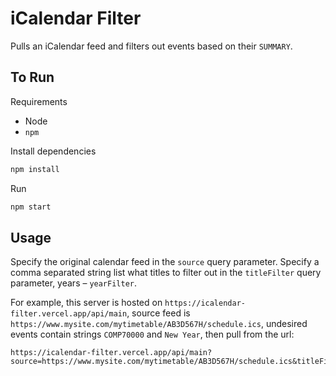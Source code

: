 # iCalendar Filter

Pulls an iCalendar feed and filters out events based on their `SUMMARY`.

## To Run

Requirements
- Node
- `npm`

Install dependencies
```bash
npm install
```

Run
```bash
npm start
```

## Usage

Specify the original calendar feed in the `source` query parameter.
Specify a comma separated string list what titles to filter out in the `titleFilter` query parameter, years – `yearFilter`.

For example, this server is hosted on `https://icalendar-filter.vercel.app/api/main`, source feed is `https://www.mysite.com/mytimetable/AB3D567H/schedule.ics`, undesired events contain strings `COMP70000` and `New Year`, then pull from the url:

```
https://icalendar-filter.vercel.app/api/main?source=https://www.mysite.com/mytimetable/AB3D567H/schedule.ics&titleFilter=COMP70000,New%20Year
```
